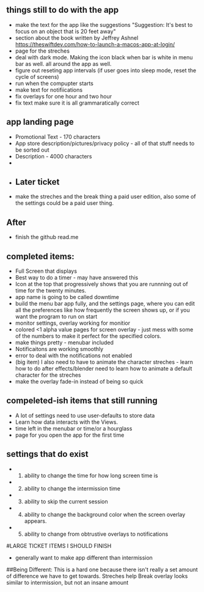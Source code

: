 ## things still to do with the app
- make the text for the app like the suggestions "Suggestion: It's best to focus on an object that is 20 feet away"
- section about the book written by Jeffrey Ashnel
https://theswiftdev.com/how-to-launch-a-macos-app-at-login/
- page for the streches
- deal with dark mode. Making the icon black when bar is white in menu bar as well. all around the app as well.
- figure out reseting app intervals (if user goes into sleep mode, reset the cycle of screens)
- run when the compupter starts
- make text for notifiications
- fix overlays for one hour and two hour
- fix text make sure it is all grammaratically correct

## app landing page
- Promotional Text - 170 characters 
- App store description/pictures/privacy policy - all of that stuff needs to be sorted out 
- Description - 4000 characters 
- 
- ## Later ticket
- make the streches and the break thing a paid user edition, also some of the settings could be a paid user thing. 

## After 
- finish the github read.me

## completed items: </br >
- Full Screen that displays 
- Best way to do a timer - may have answered this </br>
- Icon at the top that progressively shows that you are runnning out of time for the twenty minutes.
- app name is going to be called downtime
- build the menu bar app fully, and the settings page, where you can edit all the preferences like how frequently the screen shows up, or if you want the program to run on start
- monitor settings, overlay working for monitior
- colored <1 alpha value pages for screen overlay - just mess with some of the numbers to make it perfect for the specified colors. 
- make things pretty - menubar included
- Notificaitons are working smoothly
- error to deal with the notifications not enabled
- (big item) I also need to have to animate the character streches - learn how to do after effects/blender need to learn how to animate a default character for the streches </br>
- make the overlay fade-in instead of being so quick
## compeleted-ish items that still running
- A lot of settings need to use user-defaults to store data
- Learn how data interacts with the Views. </br>
- time left in the menubar or time/or a hourglass 
- page for you open the app for the first time

## settings that do exist
- 1. ability to change the time for how long screen time is 
- 2. ability to change the intermission time
- 3. ability to skip the current session
- 4. ability to change the background color when the screen overlay appears.
- 5. ability to change from obtrustive overlays to notifications


#LARGE TICKET ITEMS I SHOULD FINISH

- generally want to make app different than intermission

##Being Different:
This is a hard one because there isn't really a set amount of difference we have to get towards.
Streches help 
Break overlay looks similar to intermission, but not an insane amount

